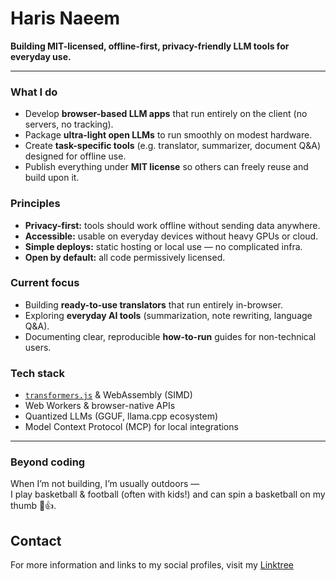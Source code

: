 # Haris Naeem

**Building MIT-licensed, offline-first, privacy-friendly LLM tools for everyday use.**

---

### What I do
- Develop **browser-based LLM apps** that run entirely on the client (no servers, no tracking).
- Package **ultra-light open LLMs** to run smoothly on modest hardware.
- Create **task-specific tools** (e.g. translator, summarizer, document Q&A) designed for offline use.
- Publish everything under **MIT license** so others can freely reuse and build upon it.

### Principles
- **Privacy-first:** tools should work offline without sending data anywhere.  
- **Accessible:** usable on everyday devices without heavy GPUs or cloud.  
- **Simple deploys:** static hosting or local use — no complicated infra.  
- **Open by default:** all code permissively licensed.  

### Current focus
- Building **ready-to-use translators** that run entirely in-browser.  
- Exploring **everyday AI tools** (summarization, note rewriting, language Q&A).  
- Documenting clear, reproducible **how-to-run** guides for non-technical users.  

### Tech stack
- [`transformers.js`](https://github.com/xenova/transformers.js) & WebAssembly (SIMD)  
- Web Workers & browser-native APIs  
- Quantized LLMs (GGUF, llama.cpp ecosystem)  
- Model Context Protocol (MCP) for local integrations  

---

### Beyond coding
When I’m not building, I’m usually outdoors —  
I play basketball & football (often with kids!) and can spin a basketball on my thumb 🏀👍.


## Contact

For more information and links to my social profiles, visit my [Linktree](https://harisnae.github.io)
